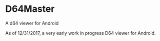 # D64Master
A d64 viewer for Android

As of 12/31/2017, a very early work in progress D64 viewer for Android.

